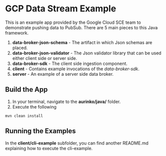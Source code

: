 # GCP Data Stream Example
This is an example app provided by the Google Cloud SCE team to demonstrate pushing data to PubSub.  There are 5 main pieces to this Java framework.
1. **data-broker-json-schema** - The artifact in which Json schemas are placed.
2. **data-broker-json-validator** - The Json validator library that can be used either client side or server side.
3. **data-broker-sdk** - The client side ingestion component.
4. **client** - Contains example invocations of the *data-broker-sdk*.
5. **server** - An example of a server side data broker.

## Build the App
1. In your terminal, navigate to the **aurinko/java/** folder.
2. Execute the following
```terminal
mvn clean install
```

## Running the Examples
In the **client/cli-example** subfolder, you can find another README.md explaining how to execute the cli-example.

